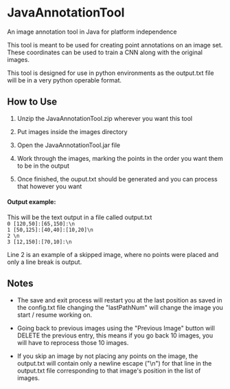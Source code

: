 # JavaAnnotationTool
An image annotation tool in Java for platform independence 

This tool is meant to be used for creating point annotations on an image set.
These coordinates can be used to train a CNN along with the original images.

This tool is designed for use in python environments as the output.txt file will be
in a very python operable format.

## How to Use

1. Unzip the JavaAnnotationTool.zip wherever you want this tool

2. Put images inside the images directory

3. Open the JavaAnnotationTool.jar file

4. Work through the images, marking the points in the order you want them to be in the output

5. Once finished, the ouput.txt should be generated and you can process that however you want

  #### Output example:
  This will be the text output in a file called output.txt \
 `0 [120,50]:[65,150]:\n`<br>
 `1 [50,125]:[40,40]:[10,20]\n`<br>
 `2 \n`<br>
 `3 [12,150]:[70,10]:\n`

  Line 2 is an example of a skipped image, where no points were placed and only a line break is output.
## Notes

- The save and exit process will restart you at the last position as saved in the config.txt file
  changing the "lastPathNum" will change the image you start / resume working on.

- Going back to previous images using the "Previous Image" button will DELETE the previous entry,
    this means if you go back 10 images, you will have to reprocess those 10 images.

- If you skip an image by not placing any points on the image, the output.txt will contain only a 
    newline escape ("\n") for that line in the output.txt file corresponding to that image's position
    in the list of images. 
